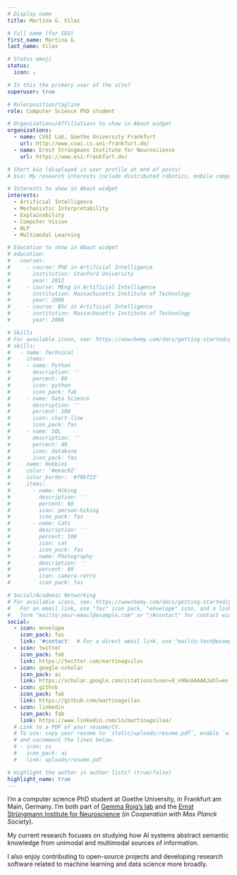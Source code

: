 ```yaml
---
# Display name
title: Martina G. Vilas

# Full name (for SEO)
first_name: Martina G.
last_name: Vilas

# Status emoji
status:
  icon: ☕️

# Is this the primary user of the site?
superuser: true

# Role/position/tagline
role: Computer Science PhD student

# Organizations/Affiliations to show in About widget
organizations:
  - name: CVAI Lab, Goethe University Frankfurt
    url: http://www.cvai.cs.uni-frankfurt.de/
  - name: Ernst Strüngmann Institute for Neuroscience
    url: https://www.esi-frankfurt.de/

# Short bio (displayed in user profile at end of posts)
# bio: My research interests include distributed robotics, mobile computing and programmable matter.

# Interests to show in About widget
interests:
  - Artificial Intelligence
  - Mechanistic Interpretability 
  - Explainability
  - Computer Vision
  - NLP
  - Multimodal Learning

# Education to show in About widget
# education:
#   courses:
#     - course: PhD in Artificial Intelligence
#       institution: Stanford University
#       year: 2012
#     - course: MEng in Artificial Intelligence
#       institution: Massachusetts Institute of Technology
#       year: 2009
#     - course: BSc in Artificial Intelligence
#       institution: Massachusetts Institute of Technology
#       year: 2008

# Skills
# For available icons, see: https://wowchemy.com/docs/getting-started/page-builder/#icons
# skills:
#   - name: Technical
#     items:
#     - name: Python
#       description: ''
#       percent: 80
#       icon: python
#       icon_pack: fab
#     - name: Data Science
#       description: ''
#       percent: 100
#       icon: chart-line
#       icon_pack: fas
#     - name: SQL
#       description: ''
#       percent: 40
#       icon: database
#       icon_pack: fas
#   - name: Hobbies
#     color: '#eeac02'
#     color_border: '#f0bf23'
#     items:
#       - name: Hiking
#         description: ''
#         percent: 60
#         icon: person-hiking
#         icon_pack: fas
#       - name: Cats
#         description: ''
#         percent: 100
#         icon: cat
#         icon_pack: fas
#       - name: Photography
#         description: ''
#         percent: 80
#         icon: camera-retro
#         icon_pack: fas

# Social/Academic Networking
# For available icons, see: https://wowchemy.com/docs/getting-started/page-builder/#icons
#   For an email link, use "fas" icon pack, "envelope" icon, and a link in the
#   form "mailto:your-email@example.com" or "/#contact" for contact widget.
social:
  - icon: envelope
    icon_pack: fas
    link: '#contact'  # For a direct email link, use "mailto:test@example.org".
  - icon: twitter
    icon_pack: fab
    link: https://twitter.com/martinagvilas
  - icon: google-scholar
    icon_pack: ai
    link: https://scholar.google.com/citations?user=X_n9NsAAAAAJ&hl=en
  - icon: github
    icon_pack: fab
    link: https://github.com/martinagvilas
  - icon: linkedin
    icon_pack: fab
    link: https://www.linkedin.com/in/martinagvilas/ 
  # Link to a PDF of your resume/CV.
  # To use: copy your resume to `static/uploads/resume.pdf`, enable `ai` icons in `params.yaml`,
  # and uncomment the lines below.
  # - icon: cv
  #   icon_pack: ai
  #   link: uploads/resume.pdf

# Highlight the author in author lists? (true/false)
highlight_name: true
---
```


I’m a computer science PhD student at Goethe University, in Frankfurt am Main, Germany. I’m both part of [Gemma Roig’s lab](http://www.cvai.cs.uni-frankfurt.de/index.html) and the [Ernst Strüngmann Institute for Neuroscience](https://www.esi-frankfurt.de/) (*in Cooperation with Max Planck Society*).

My current research focuses on studying how AI systems abstract semantic knowledge from unimodal and multimodal sources of information.

I also enjoy contributing to open-source projects and developing research software related to machine learning and data science more broadly.
